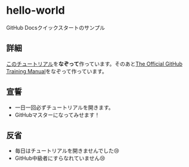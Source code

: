 # hello-world
GitHub Docsクイックスタートのサンプル

## 詳細
[このチュートリアル](https://docs.github.com/ja/get-started/quickstart/hello-world)を**なぞって**作っています。そのあと[The Official GitHub Training Manual](https://githubtraining.github.io/training-manual/#/ja/)をなぞって作っています。

## 宣誓
- 一日一回必ずチュートリアルを開きます。
- GitHubマスターになってみせます！

## 反省
- 毎日はチュートリアルを開きませんでした😢
- GitHub中級者にすらなれていません😢
